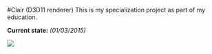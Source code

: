 #Clair (D3D11 renderer)
This is my specialization project as part of my education.

**Current state:** _(01/03/2015)_

![](http://i.imgur.com/ySD8jby.gif)
